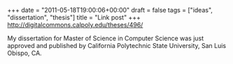 +++
date = "2011-05-18T19:00:06+00:00"
draft = false
tags = ["ideas", "dissertation", "thesis"]
title = "Link post"
+++
http://digitalcommons.calpoly.edu/theses/496/

My dissertation for Master of Science in Computer Science was just approved and published by California Polytechnic State University, San Luis Obispo, CA.

